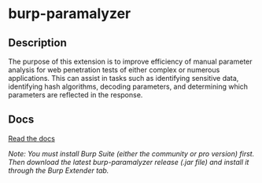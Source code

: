 # burp-paramalyzer

## Description
The purpose of this extension is to improve efficiency of manual parameter analysis for web penetration tests of either complex or numerous applications.  This can assist in tasks such as identifying sensitive data, identifying hash algorithms, decoding parameters, and determining which parameters are reflected in the response.

## Docs

[Read the docs](http://jgillam.github.io/burp-paramalyzer/)

_Note: You must install Burp Suite (either the community or pro version) first.  Then download the latest burp-paramalyzer release (.jar file) and install it through the Burp Extender tab._
